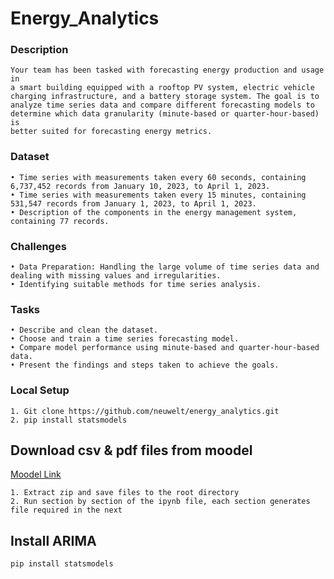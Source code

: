 # Energy_Analytics

### Description
```
Your team has been tasked with forecasting energy production and usage in
a smart building equipped with a rooftop PV system, electric vehicle
charging infrastructure, and a battery storage system. The goal is to
analyze time series data and compare different forecasting models to 
determine which data granularity (minute-based or quarter-hour-based) is 
better suited for forecasting energy metrics.
```

### Dataset
```
• Time series with measurements taken every 60 seconds, containing
6,737,452 records from January 10, 2023, to April 1, 2023.
• Time series with measurements taken every 15 minutes, containing
531,547 records from January 1, 2023, to April 1, 2023.
• Description of the components in the energy management system,
containing 77 records.
```

### Challenges
```
• Data Preparation: Handling the large volume of time series data and
dealing with missing values and irregularities.
• Identifying suitable methods for time series analysis.
```

### Tasks
```
• Describe and clean the dataset.
• Choose and train a time series forecasting model.
• Compare model performance using minute-based and quarter-hour-based data.
• Present the findings and steps taken to achieve the goals.
```

### Local Setup
```
1. Git clone https://github.com/neuwelt/energy_analytics.git
2. pip install statsmodels
```

## Download csv & pdf files from moodel
[Moodel Link](https://moodle.hs-augsburg.de/mod/resource/view.php?id=382079)
```
1. Extract zip and save files to the root directory
2. Run section by section of the ipynb file, each section generates file required in the next
```

## Install ARIMA
`pip install statsmodels`